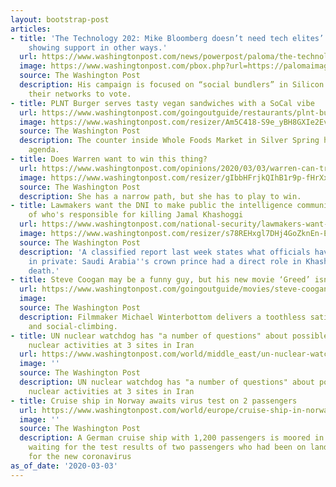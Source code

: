 ```yaml
---
layout: bootstrap-post
articles:
- title: 'The Technology 202: Mike Bloomberg doesn’t need tech elites’ money. So they’re
    showing support in other ways.'
  url: https://www.washingtonpost.com/news/powerpost/paloma/the-technology-202/2020/03/03/the-technology-202-mike-bloomberg-doesn-t-need-tech-elites-money-so-they-re-showing-support-in-other-ways/5e5d318f88e0fa101a73de2b/
  image: https://www.washingtonpost.com/pbox.php?url=https://palomaimages.washingtonpost.com/pr2/4bbed1e40f22da6ba4dfe5fb956176ff-WHUHBYS4ZEI6VLCQDBYB4FHANU-680-458-70-8.jpg&w=1484&op=resize&opt=1&filter=antialias&t=20170517
  source: The Washington Post
  description: His campaign is focused on “social bundlers” in Silicon Valley to convince
    their networks to vote.
- title: PLNT Burger serves tasty vegan sandwiches with a SoCal vibe
  url: https://www.washingtonpost.com/goingoutguide/restaurants/plnt-burger-serves-tasty-vegan-sandwiches-with-a-socal-vibe/2020/03/02/08f9d01c-59a3-11ea-9000-f3cffee23036_story.html
  image: https://www.washingtonpost.com/resizer/Am5C418-S9e_yBH8GXIe2EvRKf0=/1440x0/smart/arc-anglerfish-washpost-prod-washpost.s3.amazonaws.com/public/KFGDQPC4FAI6VLCQDBYB4FHANU.jpg
  source: The Washington Post
  description: The counter inside Whole Foods Market in Silver Spring has an ambitious
    agenda.
- title: Does Warren want to win this thing?
  url: https://www.washingtonpost.com/opinions/2020/03/03/warren-can-treat-sanders-with-kid-glove-or-try-win-not-both/
  image: https://www.washingtonpost.com/resizer/gIbbHFrjkQIhB1r9p-fHrXxauwo=/1440x0/smart/arc-anglerfish-washpost-prod-washpost.s3.amazonaws.com/public/6N6DZMC44YI6VLCQDBYB4FHANU.jpg
  source: The Washington Post
  description: She has a narrow path, but she has to play to win.
- title: Lawmakers want the DNI to make public the intelligence community's assessment
    of who's responsible for killing Jamal Khashoggi
  url: https://www.washingtonpost.com/national-security/lawmakers-want-the-dni-to-make-public-the-intelligence-communitys-assessment-of-whos-responsible-for-killing-jamal-khashoggi/2020/03/03/aafa70ee-5d07-11ea-9055-5fa12981bbbf_story.html
  image: https://www.washingtonpost.com/resizer/s78REHxgl7DHj4GoZknEn-EoZFI=/1440x0/smart/arc-anglerfish-washpost-prod-washpost.s3.amazonaws.com/public/2YTUO7SRQII6TCFB5U2G6DWJJ4.jpg
  source: The Washington Post
  description: 'A classified report last week states what officials have said only
    in private: Saudi Arabia''s crown prince had a direct role in Khashoggi''s 2018
    death.'
- title: Steve Coogan may be a funny guy, but his new movie ‘Greed’ isn’t good
  url: https://www.washingtonpost.com/goingoutguide/movies/steve-coogan-may-be-a-funny-guy-but-his-new-movie-greed-isnt-good/2020/03/02/eb8f7cce-5b1a-11ea-9000-f3cffee23036_story.html
  image: 
  source: The Washington Post
  description: Filmmaker Michael Winterbottom delivers a toothless satire of wealth
    and social-climbing.
- title: UN nuclear watchdog has "a number of questions" about possible undeclared
    nuclear activities at 3 sites in Iran
  url: https://www.washingtonpost.com/world/middle_east/un-nuclear-watchdog-has-a-number-of-questions-about-possible-undeclared-nuclear-activities-at-3-sites-in-iran/2020/03/03/c7179402-5d55-11ea-ac50-18701e14e06d_story.html
  image: ''
  source: The Washington Post
  description: UN nuclear watchdog has "a number of questions" about possible undeclared
    nuclear activities at 3 sites in Iran
- title: Cruise ship in Norway awaits virus test on 2 passengers
  url: https://www.washingtonpost.com/world/europe/cruise-ship-in-norway-awaits-virus-test-on-2-passengers/2020/03/03/879e3b74-5d54-11ea-ac50-18701e14e06d_story.html
  image: ''
  source: The Washington Post
  description: A German cruise ship with 1,200 passengers is moored in southern Norway
    waiting for the test results of two passengers who had been on land to be tested
    for the new coronavirus
as_of_date: '2020-03-03'
---
```


